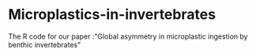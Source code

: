 # Microplastics-in-invertebrates
The R code for our paper :"Global asymmetry in microplastic ingestion by benthic invertebrates"
